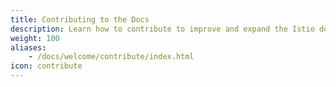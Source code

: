 ```yaml
---
title: Contributing to the Docs
description: Learn how to contribute to improve and expand the Istio documentation.
weight: 100
aliases:
    - /docs/welcome/contribute/index.html
icon: contribute
---
```

